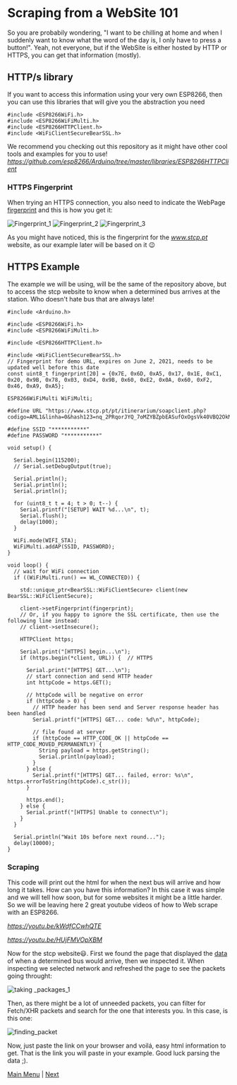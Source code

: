 # Scraping from a WebSite 101

So you are probabily wondering, "I want to be chilling at home and when I suddenly want to know what the word of the day is, I only have to press a button!". Yeah, not everyone, but if the WebSite is either hosted by HTTP or HTTPS, you can get that information (mostly).

## HTTP/s library

If you want to access this information using your very own ESP8266, then you can use this libraries that will give you the abstraction you need

```Arduino
#include <ESP8266WiFi.h>
#include <ESP8266WiFiMulti.h>
#include <ESP8266HTTPClient.h>
#include <WiFiClientSecureBearSSL.h>
```
We recommend you checking out this repository as it might have other cool tools and examples for you to use!
*https://github.com/esp8266/Arduino/tree/master/libraries/ESP8266HTTPClient*

### HTTPS Fingerprint

When trying an HTTPS connection, you also need to indicate the WebPage [firgerprint](https://en.wikipedia.org/wiki/Public_key_fingerprint) and this is how you get it:

![Fingerprint_1](https://github.com/nuieee/ESP8266-Workshop-Exercises/blob/ws_2022/content/images/fingerprint_1.png)
![Fingerprint_2](https://github.com/nuieee/ESP8266-Workshop-Exercises/blob/ws_2022/content/images/fingerprint_2.png)
![Fingerprint_3](https://github.com/nuieee/ESP8266-Workshop-Exercises/blob/ws_2022/content/images/fingerprint_3.png)

As you might have noticed, this is the fingerprint for the *www.stcp.pt* website, as our example later will be based on it 😉

## HTTPS Example

The example we will be using, will be the same of the repository above, but to access the stcp website to know when a determined bus arrives at the station. Who doesn't hate bus that are always late!

```Arduino
#include <Arduino.h>

#include <ESP8266WiFi.h>
#include <ESP8266WiFiMulti.h>

#include <ESP8266HTTPClient.h>

#include <WiFiClientSecureBearSSL.h>
// Fingerprint for demo URL, expires on June 2, 2021, needs to be updated well before this date
const uint8_t fingerprint[20] = {0x7E, 0x6D, 0xA5, 0x17, 0x1E, 0xC1, 0x20, 0x9B, 0x78, 0x03, 0xD4, 0x9B, 0x60, 0xE2, 0x0A, 0x60, 0xF2, 0x46, 0xA9, 0xA5};

ESP8266WiFiMulti WiFiMulti;

#define URL "https://www.stcp.pt/pt/itinerarium/soapclient.php?codigo=AML1&linha=0&hash123=nq_2PRqorJYQ_7oMZYBZpbEASufOxOgsVk40VBQ2OkM"

#define SSID "***********"
#define PASSWORD "***********"

void setup() {

  Serial.begin(115200);
  // Serial.setDebugOutput(true);

  Serial.println();
  Serial.println();
  Serial.println();

  for (uint8_t t = 4; t > 0; t--) {
    Serial.printf("[SETUP] WAIT %d...\n", t);
    Serial.flush();
    delay(1000);
  }

  WiFi.mode(WIFI_STA);
  WiFiMulti.addAP(SSID, PASSWORD);
}

void loop() {
  // wait for WiFi connection
  if ((WiFiMulti.run() == WL_CONNECTED)) {

    std::unique_ptr<BearSSL::WiFiClientSecure> client(new BearSSL::WiFiClientSecure);

    client->setFingerprint(fingerprint);
    // Or, if you happy to ignore the SSL certificate, then use the following line instead:
    // client->setInsecure();

    HTTPClient https;

    Serial.print("[HTTPS] begin...\n");
    if (https.begin(*client, URL)) {  // HTTPS

      Serial.print("[HTTPS] GET...\n");
      // start connection and send HTTP header
      int httpCode = https.GET();

      // httpCode will be negative on error
      if (httpCode > 0) {
        // HTTP header has been send and Server response header has been handled
        Serial.printf("[HTTPS] GET... code: %d\n", httpCode);

        // file found at server
        if (httpCode == HTTP_CODE_OK || httpCode == HTTP_CODE_MOVED_PERMANENTLY) {
          String payload = https.getString();
          Serial.println(payload);
        }
      } else {
        Serial.printf("[HTTPS] GET... failed, error: %s\n", https.errorToString(httpCode).c_str());
      }

      https.end();
    } else {
      Serial.printf("[HTTPS] Unable to connect\n");
    }
  }

  Serial.println("Wait 10s before next round...");
  delay(10000);
}

```

### Scraping
This code will print out the html for when the next bus will arrive and how long it takes. How can you have this information?
In this case it was simple and we will tell how soon, but for some websites it might be a little harder. So we will be leaving here 2 great youtube videos of how to Web scrape with an ESP8266.

*https://youtu.be/kWdfCCwhQTE*

*https://youtu.be/HUjFMVOpXBM*

Now for the stcp website😃.
First we found the page that displayed the [data](https://www.stcp.pt/pt/viajar/horarios/?paragem=AML1&t=smsbus) of when a determined bus would arrive, then we inspected it. When inspecting we selected network and refreshed the page to see the packets going throught:

![taking _packages_1](https://github.com/nuieee/ESP8266-Workshop-Exercises/blob/ws_2022/content/images/inspection_1.png)

Then, as there might be a lot of unneeded packets, you can filter for Fetch/XHR packets and search for the one that interests you. In this case, is this one:

![finding_packet](https://github.com/nuieee/ESP8266-Workshop-Exercises/blob/ws_2022/content/images/inspection_2.png)

Now, just paste the link on your browser and voilá, easy html information to get. That is the link you will paste in your example. Good luck parsing the data ;).

[Main Menu](../readme.md) | [Next](./ex4.md)
